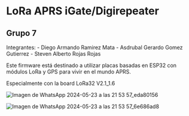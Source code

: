 # LoRa APRS iGate/Digirepeater
## Grupo 7
Integrantes: - Diego Armando Ramirez Mata
             - Asdrubal Gerardo Gomez Gutierrez
             - Steven Alberto Rojas Rojas


Este firmware está destinado a utilizar placas basadas en ESP32 con módulos LoRa y GPS para vivir en el mundo APRS. 

Especialmente con la board LoRa32 V2.1_1.6

![Imagen de WhatsApp 2024-05-23 a las 21 53 57_eda80156](https://github.com/dLimerencia/LoRa_APRS_iGate_Grupo-7-/assets/100336056/b8e55b53-82b9-466e-8b92-5f86487f4edf)

![Imagen de WhatsApp 2024-05-23 a las 21 53 57_6e686ad8](https://github.com/dLimerencia/LoRa_APRS_iGate_Grupo-7-/assets/100336056/37c93c65-3e42-42c0-9243-eb4c41651bc5)

